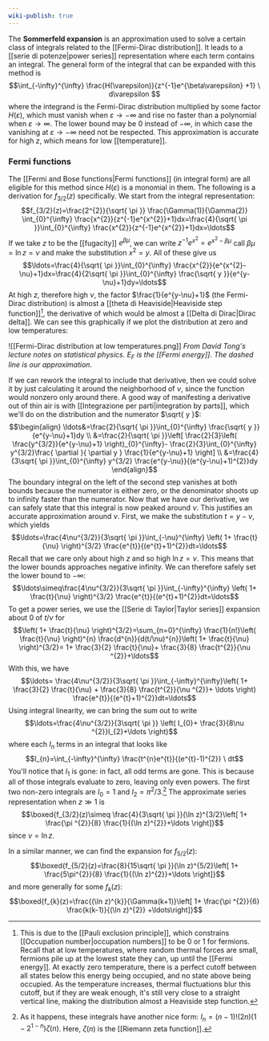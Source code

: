 ```yaml
---
wiki-publish: true
---
```

The **Sommerfeld expansion** is an approximation used to solve a certain class of integrals related to the [[Fermi-Dirac distribution]]. It leads to a [[serie di potenze|power series]] representation where each term contains an integral. The general form of the integral that can be expanded with this method is
$$\int_{-\infty}^{\infty} \frac{H(\varepsilon)}{z^{-1}e^{\beta\varepsilon}
+1} \ d\varepsilon $$
where the integrand is the Fermi-Dirac distribution multiplied by some factor $H(\varepsilon)$, which must vanish when $\varepsilon\to-\infty$ and rise no faster than a polynomial when $\varepsilon\to \infty$.  The lower bound may be $0$ instead of $-\infty$, in which case the vanishing at $\varepsilon\to -\infty$ need not be respected. This approximation is accurate for high $z$, which means for low [[temperature]].
### Fermi functions
The [[Fermi and Bose functions|Fermi functions]] (in integral form) are all eligible for this method since $H(\varepsilon)$ is a monomial in them. The following is a derivation for $f_{3/2}(z)$ specifically. We start from the integral representation:
$$f_{3/2}(z)=\frac{2^{2}}{\sqrt{ \pi }} \frac{\Gamma(1)}{\Gamma(2)} \int_{0}^{\infty} \frac{x^{2}}{z^{-1}e^{x^{2}}+1}dx=\frac{4}{\sqrt{ \pi }}\int_{0}^{\infty} \frac{x^{2}}{z^{-1}e^{x^{2}}+1}dx=\ldots$$
If we take $z$ to be the [[fugacity]] $e^{\beta \mu}$, we can write $z^{-1}e^{x^{2}}=e^{x^{2}-\beta \mu}$ call $\beta \mu=\ln z=\nu$ and make the substitution $x^{2}=y$. All of these give us
$$\ldots=\frac{4}{\sqrt{ \pi }}\int_{0}^{\infty} \frac{x^{2}}{e^{x^{2}-\nu}+1}dx=\frac{4}{2\sqrt{ \pi }}\int_{0}^{\infty} \frac{\sqrt{ y }}{e^{y-\nu}+1}dy=\ldots$$
At high $z$, therefore high $\nu$, the factor $\frac{1}{e^{y-\nu}+1}$ (the Fermi-Dirac distribution) is almost a [[theta di Heaviside|Heaviside step function]][^1], the derivative of which would be almost a [[Delta di Dirac|Dirac delta]]. We can see this graphically if we plot the distribution at zero and low temperatures:

![[Fermi-Dirac distribution at low temperatures.png]]
*From David Tong's lecture notes on statistical physics. $E_{F}$ is the [[Fermi energy]]. The dashed line is our approximation.*

If we can rework the integral to include that derivative, then we could solve it by just calculating it around the neighborhood of $\nu$, since the function would nonzero only around there. A good way of manifesting a derivative out of thin air is with [[Integrazione per parti|integration by parts]], which we'll do on the distribution and the numerator $\sqrt{ y }$:
$$\begin{align}
\ldots&=\frac{2}{\sqrt{ \pi }}\int_{0}^{\infty} \frac{\sqrt{ y }}{e^{y-\nu}+1}dy \\
&=\frac{2}{\sqrt{ \pi }}\left[ \frac{2}{3}\left( \frac{y^{3/2}}{e^{y-\nu}+1} \right)_{0}^{\infty}- \frac{2}{3}\int_{0}^{\infty} y^{3/2}\frac{ \partial  }{ \partial y } \frac{1}{e^{y-\nu}+1} \right] \\
&=\frac{4}{3\sqrt{ \pi }}\int_{0}^{\infty} y^{3/2} \frac{e^{y-\nu}}{(e^{y-\nu}+1)^{2}}dy
\end{align}$$
The boundary integral on the left of the second step vanishes at both bounds because the numerator is either zero, or the denominator shoots up to infinity faster than the numerator. Now that we have our derivative, we can safely state that this integral is now peaked around $\nu$. This justifies an accurate approximation around $\nu$. First, we make the substitution $t=y-\nu$, which yields
$$\ldots=\frac{4\nu^{3/2}}{3\sqrt{ \pi }}\int_{-\nu}^{\infty} \left( 1+ \frac{t}{\nu} \right)^{3/2} \frac{e^{t}}{(e^{t}+1)^{2}}dt=\ldots$$
Recall that we care only about high $z$ and so high $\ln z=\nu$. This means that the lower bounds approaches negative infinity. We can therefore safely set the lower bound to $-\infty$:
$$\ldots\simeq\frac{4\nu^{3/2}}{3\sqrt{ \pi }}\int_{-\infty}^{\infty} \left( 1+ \frac{t}{\nu} \right)^{3/2} \frac{e^{t}}{(e^{t}+1)^{2}}dt=\ldots$$
To get a power series, we use the [[Serie di Taylor|Taylor series]] expansion about $0$ of $t/\nu$ for
$$\left( 1+ \frac{t}{\nu} \right)^{3/2}=\sum_{n=0}^{\infty} \frac{1}{n!}\left( \frac{t}{\nu} \right)^{n} \frac{d^{n}}{d(t/\nu)^{n}}\left( 1+ \frac{t}{\nu} \right)^{3/2}= 1+ \frac{3}{2} \frac{t}{\nu}+ \frac{3}{8} \frac{t^{2}}{\nu ^{2}}+\ldots$$
With this, we have
$$\ldots= \frac{4\nu^{3/2}}{3\sqrt{ \pi }}\int_{-\infty}^{\infty}\left( 1+ \frac{3}{2} \frac{t}{\nu} + \frac{3}{8} \frac{t^{2}}{\nu ^{2}}+ \ldots \right) \frac{e^{t}}{(e^{t}+1)^{2}}dt=\ldots$$
Using integral linearity, we can bring the sum out to write
$$\ldots=\frac{4\nu^{3/2}}{3\sqrt{ \pi }} \left( I_{0}+ \frac{3}{8\nu ^{2}}I_{2}+\ldots \right)$$
where each $I_{n}$ terms in an integral that looks like
$$I_{n}=\int_{-\infty}^{\infty} \frac{t^{n}e^{t}}{(e^{t}-1)^{2}} \ dt$$
You'll notice that $I_{1}$ is gone: in fact, all odd terms are gone. This is because all of those integrals evaluate to zero, leaving only even powers. The first two non-zero integrals are $I_{0}=1$ and $I_{2}=\pi ^{2}/3$.[^2] The approximate series representation when $z\gg 1$ is
$$\boxed{f_{3/2}(z)\simeq \frac{4}{3\sqrt{ \pi }}(\ln z)^{3/2}\left[ 1+ \frac{\pi ^{2}}{8} \frac{1}{(\ln z)^{2}}+\ldots \right]}$$
since $\nu=\ln z$.

In a similar manner, we can find the expansion for $f_{5/2}(z)$:
$$\boxed{f_{5/2}(z)=\frac{8}{15\sqrt{ \pi }}(\ln z)^{5/2}\left[ 1+ \frac{5\pi^{2}}{8} \frac{1}{(\ln z)^{2}}+\ldots \right]}$$
and more generally for some $f_{k}(z)$:
$$\boxed{f_{k}(z)=\frac{(\ln z)^{k}}{\Gamma(k+1)}\left[ 1+ \frac{\pi ^{2}}{6} \frac{k(k-1)}{(\ln z)^{2}} +\ldots\right]}$$

[^1]: This is due to the [[Pauli exclusion principle]], which constrains [[Occupation number|occupation numbers]] to be $0$ or $1$ for fermions. Recall that at low temperatures, where random thermal forces are small, fermions pile up at the lowest state they can, up until the [[Fermi energy]]. At exactly zero temperature, there is a perfect cutoff between all states below this energy being occupied, and no state above being occupied. As the temperature increases, thermal fluctuations blur this cutoff, but if they are weak enough, it's still very close to a straight vertical line, making the distribution almost a Heaviside step function.
[^2]: As it happens, these integrals have another nice form: $I_{n}=(n-1)!(2n)(1-2^{1-n})\zeta(n)$. Here, $\zeta(n)$ is the [[Riemann zeta function]].